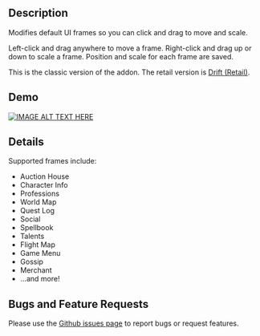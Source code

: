 ## Description
Modifies default UI frames so you can click and drag to move and scale.

Left-click and drag anywhere to move a frame.
Right-click and drag up or down to scale a frame.
Position and scale for each frame are saved.

This is the classic version of the addon. The retail version is [Drift (Retail)](https://www.curseforge.com/wow/addons/drift).

## Demo
[![IMAGE ALT TEXT HERE](http://img.youtube.com/vi/giUjFml4eJ8/0.jpg)](http://www.youtube.com/watch?v=giUjFml4eJ8)

## Details
Supported frames include:

* Auction House
* Character Info
* Professions
* World Map
* Quest Log
* Social
* Spellbook
* Talents
* Flight Map
* Game Menu
* Gossip
* Merchant
* ...and more!

## Bugs and Feature Requests
Please use the [Github issues page](https://github.com/jaredbwasserman/Drift/issues) to report bugs or request features.
